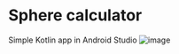 # Sphere calculator

Simple Kotlin app in Android Studio
![image](https://github.com/user-attachments/assets/ea1c6ddf-11d5-40aa-9f43-db40c07e1d5e)
